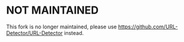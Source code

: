 # NOT MAINTAINED

This fork is no longer maintained, please use https://github.com/URL-Detector/URL-Detector instead.
